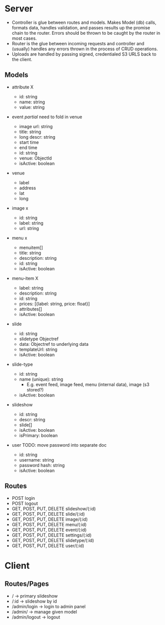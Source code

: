 Server
======

- Controller is glue between routes and models. Makes Model (db) calls, formats data, handles validation, and passes results up the promise chain to the router. Errors should be thrown to be caught by the router in most cases.
- Router is the glue between incoming requests and controller and (usually) handles any errors thrown in the process of CRUD operations.
- Uploads are handled by passing signed, credentialed S3 URLS back to the client.

Models
------
- attribute X
    - id: string
    - name: string
    - value: string

- event _partial_ need to fold in venue
    - image url: string
    - title: string
    - long descr: string
    - start time
    - end time
    - id: string
    - venue: ObjectId
    - isActive: boolean

- venue
    - label
    - address
    - lat
    - long

- image x
    - id: string
    - label: string
    - url: string

- menu x
    - menuitem[]
    - title: string
    - description: string
    - id: string
    - isActive: boolean

- menu-item X
    - label: string
    - description: string
    - id: string
    - prices: [{label: string, price: float}]
    - attributes[]
    - isActive: boolean

- slide
    - id: string
    - slidetype Objectref
    - data: Objectref to underlying data
    - templateUrl: string
    - isActive: boolean

- slide-type
    - id: string
    - name (unique): string
        - E.g. event feed, image feed, menu (internal data), image (s3 stored?)
    - isActive: boolean

- slideshow
    - id: string
    - descr: string
    - slide[]
    - isActive: boolean
    - isPrimary: boolean

- user TODO: move password into separate doc
    - id: string
    - username: string
    - password hash: string
    - isActive: boolean

Routes
------
- POST login
- POST logout
- GET, POST, PUT, DELETE slideshow/(:id)
- GET, POST, PUT, DELETE slide/(:id)
- GET, POST, PUT, DELETE image/(:id)
- GET, POST, PUT, DELETE menu/(:id)
- GET, POST, PUT, DELETE event/(:id)
- GET, POST, PUT, DELETE settings/(:id)
- GET, POST, PUT, DELETE slidetype/(:id)
- GET, POST, PUT, DELETE user/(:id)

Client
======

Routes/Pages
------------
- / -> primary slideshow
- /:id -> slideshow by id
- /admin/login -> login to admin panel
- /admin/<model> -> manage given model
- /admin/logout -> logout

